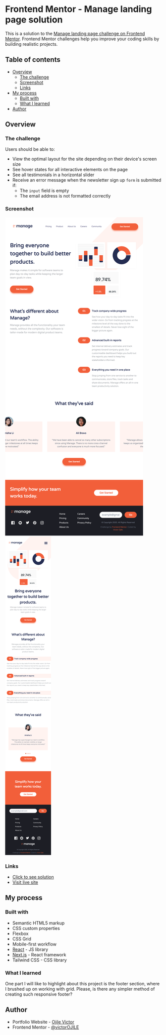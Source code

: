 # Frontend Mentor - Manage landing page solution

This is a solution to the [Manage landing page challenge on Frontend Mentor](https://www.frontendmentor.io/challenges/manage-landing-page-SLXqC6P5). Frontend Mentor challenges help you improve your coding skills by building realistic projects. 

## Table of contents

- [Overview](#overview)
  - [The challenge](#the-challenge)
  - [Screenshot](#screenshot)
  - [Links](#links)
- [My process](#my-process)
  - [Built with](#built-with)
  - [What I learned](#what-i-learned)
- [Author](#author)

## Overview

### The challenge

Users should be able to:

- View the optimal layout for the site depending on their device's screen size
- See hover states for all interactive elements on the page
- See all testimonials in a horizontal slider
- Receive an error message when the newsletter sign up `form` is submitted if:
  - The `input` field is empty
  - The email address is not formatted correctly

### Screenshot

![](./public/manage_laptop_full.png)
![](./public/manage_iphone_12.png)

### Links

- [Click to see solution](https://github.com/victorOJILE/manage)
- [Visit live site](https://https://victorojile.github.io/manage)

## My process

### Built with

- Semantic HTML5 markup
- CSS custom properties
- Flexbox
- CSS Grid
- Mobile-first workflow
- [React](https://reactjs.org/) - JS library
- [Next.js](https://nextjs.org/) - React framework
- Tailwind CSS - CSS library

### What I learned

One part I will like to highlight about this project is the footer section, where I brushed up on working with grid. Please, is there any simpler method of creating such responsive footer?

## Author

- Portfolio Website - [Ojile Victor](https://victorojile.github.io/portfolio)
- Frontend Mentor - [@victorOJILE](https://www.frontendmentor.io/profile/victorOJILE)
